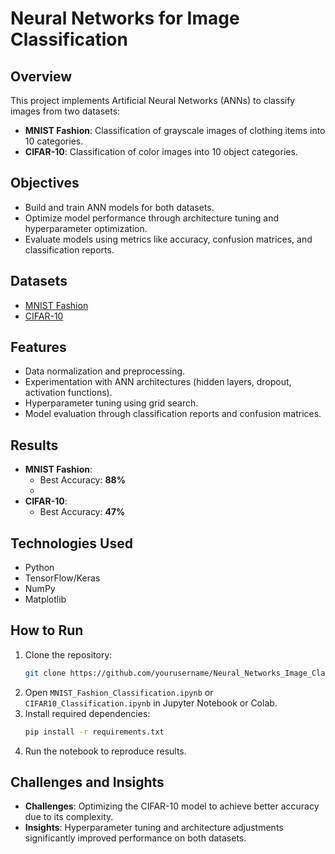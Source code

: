 # Neural Networks for Image Classification

## Overview
This project implements Artificial Neural Networks (ANNs) to classify images from two datasets:
- **MNIST Fashion**: Classification of grayscale images of clothing items into 10 categories.
- **CIFAR-10**: Classification of color images into 10 object categories.

## Objectives
- Build and train ANN models for both datasets.
- Optimize model performance through architecture tuning and hyperparameter optimization.
- Evaluate models using metrics like accuracy, confusion matrices, and classification reports.

## Datasets
- [MNIST Fashion](https://github.com/zalandoresearch/fashion-mnist)
- [CIFAR-10](https://www.cs.toronto.edu/~kriz/cifar.html)

## Features
- Data normalization and preprocessing.
- Experimentation with ANN architectures (hidden layers, dropout, activation functions).
- Hyperparameter tuning using grid search.
- Model evaluation through classification reports and confusion matrices.

## Results
- **MNIST Fashion**:
  - Best Accuracy: **88%**
  - 
- **CIFAR-10**:
  - Best Accuracy: **47%**

## Technologies Used
- Python
- TensorFlow/Keras
- NumPy
- Matplotlib

## How to Run
1. Clone the repository:
   ```bash
   git clone https://github.com/yourusername/Neural_Networks_Image_Classification.git
   ```
2. Open `MNIST_Fashion_Classification.ipynb` or `CIFAR10_Classification.ipynb` in Jupyter Notebook or Colab.
3. Install required dependencies:
   ```bash
   pip install -r requirements.txt
   ```
4. Run the notebook to reproduce results.

## Challenges and Insights
- **Challenges**: Optimizing the CIFAR-10 model to achieve better accuracy due to its complexity.
- **Insights**: Hyperparameter tuning and architecture adjustments significantly improved performance on both datasets.
